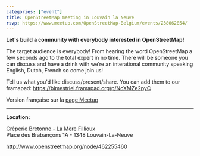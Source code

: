 ```yaml
---
categories: ["event"]
title: OpenStreetMap meeting in Louvain la Neuve
rsvp: https://www.meetup.com/OpenStreetMap-Belgium/events/238062854/
---
```


**Let's build a community with everybody interested in OpenStreetMap!**

The target audience is everybody! From hearing the word OpenStreetMap a few seconds ago to the total expert in no time. There will be someone you can discuss and have a drink with we’re an interational community speaking English, Dutch, French so come join us!

Tell us what you'd like discuss/present/share. You can add them to our framapad: <https://bimestriel.framapad.org/p/NcXMZe2pyC>

Version française sur la [page Meetup](https://www.meetup.com/OpenStreetMap-Belgium/events/238062854/)  

---

**Location:**

[Crêperie Bretonne - La Mère Fillioux](http://www.lacreperiebretonne.be/)  
Place des Brabançons 1A - 1348 Louvain-La-Neuve

<http://www.openstreetmap.org/node/462255460>
